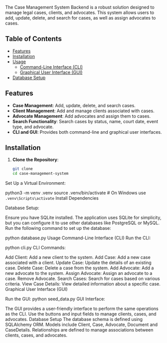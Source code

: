 The Case Management System Backend is a robust solution designed to manage legal cases, clients, and advocates. This system allows users to add, update, delete, and search for cases, as well as assign advocates to cases.

## Table of Contents

- [Features](#features)
- [Installation](#installation)
- [Usage](#usage)
  - [Command-Line Interface (CLI)](#command-line-interface-cli)
  - [Graphical User Interface (GUI)](#graphical-user-interface-gui)
- [Database Setup](#database-setup)

## Features

- **Case Management**: Add, update, delete, and search cases.
- **Client Management**: Add and manage clients associated with cases.
- **Advocate Management**: Add advocates and assign them to cases.
- **Search Functionality**: Search cases by status, name, court date, event type, and advocate.
- **CLI and GUI**: Provides both command-line and graphical user interfaces.

## Installation

1. **Clone the Repository**:
   ```bash
   git clone 
   cd case-management-system
Set Up a Virtual Environment:


python3 -m venv .venv
source .venv/bin/activate  # On Windows use `.venv\Scripts\activate`
Install Dependencies



Database Setup:

Ensure you have SQLite installed. The application uses SQLite for simplicity, but you can configure it to use other databases like PostgreSQL or MySQL.
Run the following command to set up the database:

python database.py
Usage
Command-Line Interface (CLI)
Run the CLI:

python cli.py
CLI Commands:

Add Client: Add a new client to the system.
Add Case: Add a new case associated with a client.
Update Case: Update the details of an existing case.
Delete Case: Delete a case from the system.
Add Advocate: Add a new advocate to the system.
Assign Advocate: Assign an advocate to a case.
Remove Advocate.
Search Cases: Search for cases based on various criteria.
View Case Details: View detailed information about a specific case.
Graphical User Interface (GUI)

Run the GUI:
python seed_data.py
GUI Interface:

The GUI provides a user-friendly interface to perform the same operations as the CLI.
Use the buttons and input fields to manage clients, cases, and advocates.
Database Setup
The database schema is defined using SQLAlchemy ORM.
Models include Client, Case, Advocate, Document and CaseDetails.
Relationships are defined to manage associations between clients, cases, and advocates.